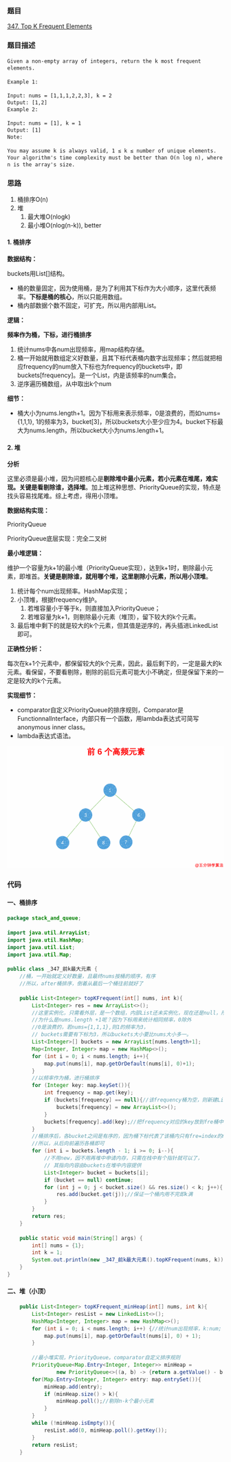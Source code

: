 ### 题目
[347. Top K Frequent Elements](https://leetcode.com/problems/top-k-frequent-elements/)

### 题目描述
```
Given a non-empty array of integers, return the k most frequent elements.

Example 1:

Input: nums = [1,1,1,2,2,3], k = 2
Output: [1,2]
Example 2:

Input: nums = [1], k = 1
Output: [1]
Note:

You may assume k is always valid, 1 ≤ k ≤ number of unique elements.
Your algorithm's time complexity must be better than O(n log n), where n is the array's size.
```

### 思路
1. 桶排序O(n)
2. 堆
	1. 最大堆O(nlogk)
	2. 最小堆O(nlog(n-k)), better

#### 1. 桶排序
**数据结构：**

buckets用List[]结构。  
* 桶的数量固定，因为使用桶，是为了利用其下标作为大小顺序，这里代表频率。**下标是桶的核心**，所以只能用数组。
* 桶内部数据个数不固定，可扩充，所以用内部用List。

**逻辑：**

**频率作为桶，下标，进行桶排序**

1. 统计nums中各num出现频率，用map结构存储。
2. 桶一开始就用数组定义好数量，且其下标代表桶内数字出现频率；然后就把相应frequency的num放入下标也为frequency的buckets中，即buckets[frequency]。是一个List，内是该频率的num集合。
3. 逆序遍历桶数组，从中取出k个num

**细节：**

* 桶大小为nums.length+1。因为下标用来表示频率，0是浪费的，而如nums={1,1,1}, 1的频率为3，bucket[3]，所以buckets大小至少应为4。bucket下标最大为nums.length，所以bucket大小为nums.length+1。

#### 2. 堆
**分析**

这里必须是最小堆，因为问题核心是**剔除堆中最小元素，若小元素在堆尾，难实现。关键是看剔除谁，选择堆**。加上堆这种思想、PriorityQueue的实现，特点是 找头容易找尾难。综上考虑，得用小顶堆。

**数据结构实现：**

PriorityQueue

PriorityQueue底层实现：完全二叉树

**最小堆逻辑：**

维护一个容量为k+1的最小堆（PriorityQueue实现），达到k+1时，剔除最小元素，即堆首。**关键是剔除谁，就用哪个堆，这里剔除小元素，所以用小顶堆**。

1. 统计每个num出现频率。HashMap实现；
2. 小顶堆，根据frequency维护。
	1. 若堆容量小于等于k，则直接加入PriorityQueue；
	2. 若堆容量为k+1，则剔除最小元素（堆顶），留下较大的k个元素。
3. 最后堆中剩下的就是较大的k个元素，但其值是逆序的，再头插进LinkedList即可。

**正确性分析：**

每次在k+1个元素中，都保留较大的k个元素，因此，最后剩下的，一定是最大的k元素。看保留，不要看剔除，剔除的前后元素可能大小不确定，但是保留下来的一定是较大的k个元素。

**实现细节：**

* comparator自定义PriorityQueue的排序规则，Comparator是FunctionnalInterface，内部只有一个函数，用lambda表达式可简写anonymous inner class。
* lambda表达式语法。

![pic](https://github.com/zhangbotong/LeetCode/blob/master/assets/347_heap.gif)

### 代码
#### 一、桶排序

```java
package stack_and_queue;

import java.util.ArrayList;
import java.util.HashMap;
import java.util.List;
import java.util.Map;

public class _347_前k最大元素 {
    //桶，一开始就定义好数量，且最终nums按桶的顺序，有序
    //所以，after桶排序，倒着从最后一个桶往前就好了

    public List<Integer> topKFrequent(int[] nums, int k){
        List<Integer> res = new ArrayList<>();
        //这里实例化，只需看外层，是一个数组，内部List还未实例化，现在还是null，所以没有了<>()
        //为什么是nums.length +1呢？因为下标用来统计相同频率，0除外
        //0是浪费的，若nums={1,1,1},则1的频率为3，
        // buckets需要有下标为3，所以buckets大小要比nums大小多一。
        List<Integer>[] buckets = new ArrayList[nums.length+1];
        Map<Integer, Integer> map = new HashMap<>();
        for (int i = 0; i < nums.length; i++){
            map.put(nums[i], map.getOrDefault(nums[i], 0)+1);
        }
        //以频率作为桶，进行桶排序
        for (Integer key: map.keySet()){
            int frequency = map.get(key);
            if (buckets[frequency] == null){//该frequency桶为空，则新建List链
                buckets[frequency] = new ArrayList<>();
            }
            buckets[frequency].add(key);//把frequency对应的key放到fre桶中
        }
        //桶排序后，各bucket之间是有序的，因为桶下标代表了该桶内只有fre=index的num
        //所以，从后向前遍历各桶即可
        for (int i = buckets.length - 1; i >= 0; i--){
            //不用new，因不用再堆中申请内存，只需在栈中有个指针就可以了，
            // 其指向内容由buckets在堆中内容提供
            List<Integer> bucket = buckets[i];
            if (bucket == null) continue;
            for (int j = 0; j < bucket.size() && res.size() < k; j++){
                res.add(bucket.get(j));//保证一个桶内用不完即k满
            }
        }
        return res;
    }

    public static void main(String[] args) {
        int[] nums = {1};
        int k = 1;
        System.out.println(new _347_前k最大元素().topKFrequent(nums, k));
    }
}
```

#### 二、堆（小顶）
```java
    public List<Integer> topKFrequent_minHeap(int[] nums, int k){
        List<Integer> resList = new LinkedList<>();
        HashMap<Integer, Integer> map = new HashMap<>();
        for (int i = 0; i < nums.length; i++) {//统计num出现频率，k:num; v:frequency
            map.put(nums[i], map.getOrDefault(nums[i], 0) + 1);
        }

        //最小堆实现，PriorityQueue。comparator自定义排序规则
        PriorityQueue<Map.Entry<Integer, Integer>> minHeap =
                new PriorityQueue<>((a, b) -> {return a.getValue() - b.getValue();});//若b.value > a.value，则swap.最大堆
        for(Map.Entry<Integer, Integer> entry: map.entrySet()){
            minHeap.add(entry);
            if (minHeap.size() > k){
                minHeap.poll();//剔除n-k个最小元素
            }
        }
        while (!minHeap.isEmpty()){
            resList.add(0, minHeap.poll().getKey());
        }
        return resList;
    }

```

